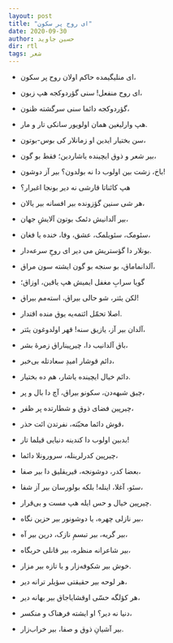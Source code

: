 ```yaml
---
layout: post
title: "ای روح پر سکون"
date: 2020-09-30
author: حسین جاوید
dir: rtl
tags: شعر
---
```


* ای منلیگیمده حاکم اولان روح پر سکون،
* ای روح منفعل! سنی گؤردوکجه هپ زبون،
* گؤردوکجه دائما سنی سرگشته ظنون،
* هپ وارلیغین همان اولویور سانکی تار و مار.


* سن بختیار ایدین او زمانلار کی بوس-بوتون،
* بیر شعر و ذوق ایچینده یاشاردین؛ فقط بو گون،
* باخ، زشت بین اولوب دا نه بولدون؟ بیر آز دوشون!
* هپ کائناتا قارشی نه دیر بونجا اغبرار؟


* هر شی سنین گؤزونده بیر افسانه بیر یالان،
* بیر آلدانیش دئمک بوتون آلایشِ جهان،
* سئومک، سئویلمک، عشق، وفا، خنده یا فغان،
* بونلار دا گؤستریش می دیر ای روحِ سرعه‌دار.


* آلدانماماق، بو سنجه بو گون ایشته سون مراق،
* گویا سرابِ مغفل ایمیش هپ یاقین، اوزاق؛
* لکن یئتر، شو حالی بیراق، استه‌مم بیراق!
* اصلا تحمّل ائتمه‌یه یوق منده اقتدار.


* آلدان بیر آز، یازیق سنه! قهر اولدوغون یئتر،
* باق آلدانیب دا، چیرپیناراق زمرهٔ بشر،
* دائم قوشار امیدِ سعادتله بی‌خبر،
* دائم خیال ایچینده یاشار، هم ده بختیار.


* چیق شبهه‌دن، سکونو بیراق، آچ دا بال و پر،
* چیرپین فضای ذوق و شطارتده پر ظفر،
* قوش دائما محبّته، نفرتدن ائت حذر،
* بدبین اولوب دا کندینه دنیایی قیلما تار!


* چیرپین کدرلرینله، سرورونلا دائما،
* بعضا کدر، دوشونجه، قیریقلیق دا بیر صفا،
* سئو، آغلا، اینله! بلکه بولورسان بیر آز شفا،
* چیرپین خیال و حس ایله هپ مست و بی‌قرار.


* بیر نازلی چهره، یا دوشونور بیر حزین نگاه،
* بیر گریه، بیر تبسمِ نازک، درین بیر آه،
* بیر شاعرانه منظره، بیر قانلی حربگاه،
* خوش بیر شکوفه‌زار و یا تازه بیر مزار.


* هر لوحه بیر حقیقتی سؤیلر ترانه دیر،
* هر کؤلگه حسّی اوقشایاجاق بیر بهانه دیر،
* دنیا نه دیر؟ او ایشته  فرهناک و منکسر،
* بیر آشیانِ ذوق و صفا، بیر خراب‌زار.




